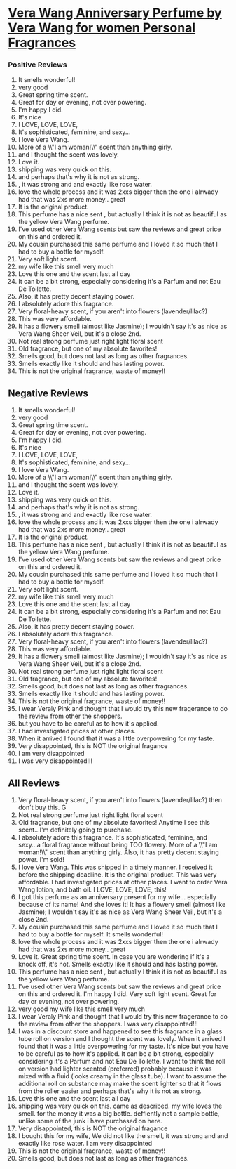 # [Vera Wang Anniversary Perfume by Vera Wang for women Personal Fragrances](https://products.checkmycream.com/products/Vera-Wang-Anniversary-Perfume-by-Vera-Wang-for-women-Personal-Fragrances.html)

### Positive Reviews

<ol>
      <li>It smells wonderful!</li>
      <li>very good</li>
      <li>Great spring time scent.</li>
      <li>Great for day or evening, not over powering.</li>
      <li>I&#x27;m happy I did.</li>
      <li>It&#x27;s nice</li>
      <li>I LOVE, LOVE, LOVE,</li>
      <li>It&#x27;s sophisticated, feminine, and sexy...</li>
      <li>I love Vera Wang.  </li>
      <li>More of a \\&quot;I am woman!\\&quot; scent than anything girly.</li>
      <li>and I thought the scent was lovely.  </li>
      <li>Love it.</li>
      <li>shipping was very quick on this.</li>
      <li>and perhaps that&#x27;s why it is not as strong.</li>
      <li>, it was strong and and exactly like rose water.</li>
      <li>love the whole process and it was 2xxs bigger then the one i alrwady had that was 2xs more money.. great</li>
      <li>It is the original product.</li>
      <li>This perfume has a nice sent , but actually I think it is not as beautiful as the  yellow Vera Wang perfume.</li>
      <li>I&#x27;ve used other Vera Wang scents but saw the reviews and great price on this and ordered it.  </li>
      <li>My cousin purchased this same perfume and I loved it so much that I had to buy a bottle for myself.</li>
      <li>Very soft light scent.  </li>
      <li>my wife like this smell very much</li>
      <li>Love this one and the scent last all day</li>
      <li>It can be a bit strong, especially considering it&#x27;s a Parfum and not Eau De Toilette.  </li>
      <li>Also, it has pretty decent staying power.</li>
      <li>I absolutely adore this fragrance.</li>
      <li>Very floral-heavy scent, if you aren&#x27;t into flowers (lavender/lilac?)</li>
      <li>This was very affordable.  </li>
      <li>It has a flowery smell (almost like Jasmine); I wouldn&#x27;t say it&#x27;s as nice as Vera Wang Sheer Veil, but it&#x27;s a close 2nd.</li>
      <li>Not real strong perfume just right light floral scent</li>
      <li>Old fragrance, but one of my absolute favorites!</li>
      <li>Smells good, but does not last as long as other fragrances.</li>
      <li>Smells exactly like it should and has lasting power.</li>
      <li>This is not the original fragrance,  waste of money!!</li>
</ol>


<h2>Negative Reviews</h2>
<ol>
<li> It smells wonderful!</li>
<li> very good</li>
<li> Great spring time scent.</li>
<li> Great for day or evening, not over powering.</li>
<li> I&#x27;m happy I did.</li>
<li> It&#x27;s nice</li>
<li> I LOVE, LOVE, LOVE,</li>
<li> It&#x27;s sophisticated, feminine, and sexy...</li>
<li> I love Vera Wang.  </li>
<li> More of a \\&quot;I am woman!\\&quot; scent than anything girly.</li>
<li> and I thought the scent was lovely.  </li>
<li> Love it.</li>
<li> shipping was very quick on this.</li>
<li> and perhaps that&#x27;s why it is not as strong.</li>
<li> , it was strong and and exactly like rose water.</li>
<li> love the whole process and it was 2xxs bigger then the one i alrwady had that was 2xs more money.. great</li>
<li> It is the original product.</li>
<li> This perfume has a nice sent , but actually I think it is not as beautiful as the  yellow Vera Wang perfume.</li>
<li> I&#x27;ve used other Vera Wang scents but saw the reviews and great price on this and ordered it.  </li>
<li> My cousin purchased this same perfume and I loved it so much that I had to buy a bottle for myself.</li>
<li> Very soft light scent.  </li>
<li> my wife like this smell very much</li>
<li> Love this one and the scent last all day</li>
<li> It can be a bit strong, especially considering it&#x27;s a Parfum and not Eau De Toilette.  </li>
<li> Also, it has pretty decent staying power.</li>
<li> I absolutely adore this fragrance.</li>
<li> Very floral-heavy scent, if you aren&#x27;t into flowers (lavender/lilac?)</li>
<li> This was very affordable.  </li>
<li> It has a flowery smell (almost like Jasmine); I wouldn&#x27;t say it&#x27;s as nice as Vera Wang Sheer Veil, but it&#x27;s a close 2nd.</li>
<li> Not real strong perfume just right light floral scent</li>
<li> Old fragrance, but one of my absolute favorites!</li>
<li> Smells good, but does not last as long as other fragrances.</li>
<li> Smells exactly like it should and has lasting power.</li>
<li> This is not the original fragrance,  waste of money!!</li>
<li> I wear Veraly Pink and thought that I would try this new fragerance to do the review from other the shoppers.  </li>
<li> but you have to be careful as to how it&#x27;s applied.  </li>
<li> I had investigated prices at other places.</li>
<li> When it arrived I found that it was a little overpowering for my taste.  </li>
<li> Very disappointed, this is NOT the original fragance</li>
<li> I am very disappointed</li>
<li> I was very disappointed!!!</li>
</ol>

<h2>All Reviews</h2>

<ol>
    <li> Very floral-heavy scent, if you aren&#x27;t into flowers (lavender/lilac?) then don&#x27;t buy this. G</li>
    <li> Not real strong perfume just right light floral scent</li>
    <li> Old fragrance, but one of my absolute favorites! Anytime I see this scent...I&#x27;m definitely going to purchase.</li>
    <li> I absolutely adore this fragrance. It&#x27;s sophisticated, feminine, and sexy...a floral fragrance without being TOO flowery. More of a \\&quot;I am woman!\\&quot; scent than anything girly. Also, it has pretty decent staying power. I&#x27;m sold!</li>
    <li> I love Vera Wang.  This was shipped in a timely manner.  I received it before the shipping deadline.  It is the original product. This was very affordable.  I had investigated prices at other places. I want to order Vera Wang lotion, and bath oil.  I LOVE, LOVE, LOVE, this!</li>
    <li> I got this perfume as an anniversary present for my wife... especially because of its name! And she loves it! It has a flowery smell (almost like Jasmine); I wouldn&#x27;t say it&#x27;s as nice as Vera Wang Sheer Veil, but it&#x27;s a close 2nd.</li>
    <li> My cousin purchased this same perfume and I loved it so much that I had to buy a bottle for myself. It smells wonderful!</li>
    <li> love the whole process and it was 2xxs bigger then the one i alrwady had that was 2xs more money.. great</li>
    <li> Love it. Great spring time scent. In case you are wondering if it&#x27;s a knock off, it&#x27;s not. Smells exactly like it should and has lasting power.</li>
    <li> This perfume has a nice sent , but actually I think it is not as beautiful as the  yellow Vera Wang perfume.</li>
    <li> I&#x27;ve used other Vera Wang scents but saw the reviews and great price on this and ordered it.  I&#x27;m happy I did. Very soft light scent.  Great for day or evening, not over powering.</li>
    <li> very good my wife like this smell very much</li>
    <li> I wear Veraly Pink and thought that I would try this new fragerance to do the review from other the shoppers.  I was very disappointed!!!</li>
    <li> I was in a discount store and happened to see this fragrance in a glass tube roll on version and I thought the scent was lovely.  When it arrived I found that it was a little overpowering for my taste.  It&#x27;s nice but you have to be careful as to how it&#x27;s applied.  It can be a bit strong, especially considering it&#x27;s a Parfum and not Eau De Toilette.  I want to think the roll on version had lighter scented (preferred) probably because it was mixed with a fluid (looks creamy in the glass tube).  I want to assume the additional roll on substance may make the scent lighter so that it flows from the roller easier and perhaps that&#x27;s why it is not as strong.</li>
    <li> Love this one and the scent last all day</li>
    <li> shipping was very quick on this. came as described. my wife loves the smell. for the money it was a big bottle. deffiently not a sample bottle, unlike some of the junk i have purchased on here.</li>
    <li> Very disappointed, this is NOT the original fragance</li>
    <li> I bought this for my wife, We did not like the smell, it was strong and and exactly like rose water. I am very disappointed</li>
    <li> This is not the original fragrance,  waste of money!!</li>
    <li> Smells good, but does not last as long as other fragrances.</li>
</ol>




